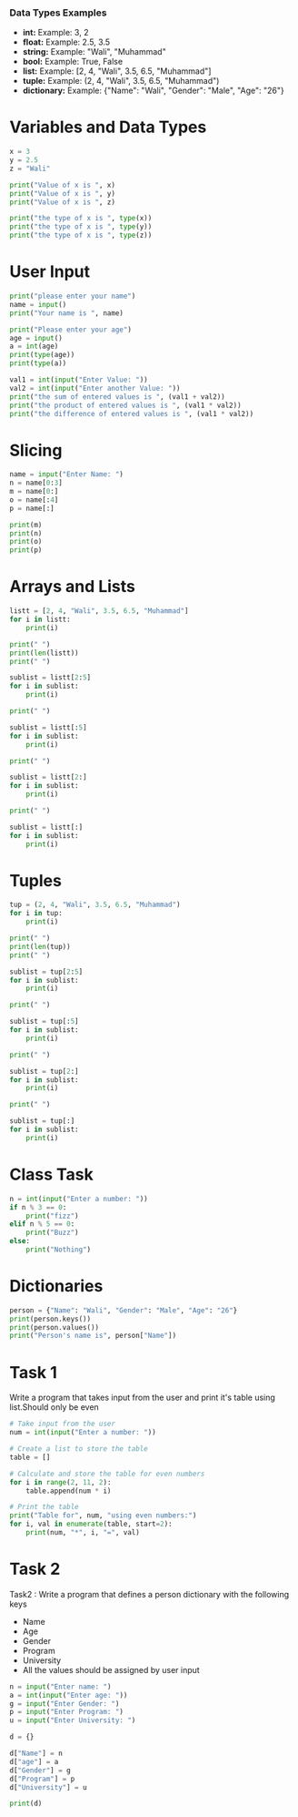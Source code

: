 ### Data Types Examples

- **int:** Example: 3, 2  
- **float:** Example: 2.5, 3.5 
- **string:** Example: "Wali", "Muhammad"
- **bool:** Example: True, False
- **list:** Example: [2, 4, "Wali", 3.5, 6.5, "Muhammad"]
- **tuple:** Example: (2, 4, "Wali", 3.5, 6.5, "Muhammad")
- **dictionary:** Example: {"Name": "Wali", "Gender": "Male", "Age": "26"}

# Variables and Data Types

```python
x = 3
y = 2.5
z = "Wali"

print("Value of x is ", x)
print("Value of x is ", y)
print("Value of x is ", z)

print("the type of x is ", type(x))
print("the type of x is ", type(y))
print("the type of x is ", type(z))
```

# User Input

```python
print("please enter your name")
name = input()
print("Your name is ", name)

print("Please enter your age")
age = input()
a = int(age)
print(type(age))
print(type(a))

val1 = int(input("Enter Value: "))
val2 = int(input("Enter another Value: "))
print("the sum of entered values is ", (val1 + val2))
print("the product of entered values is ", (val1 * val2))
print("the difference of entered values is ", (val1 * val2))
```

# Slicing

```python
name = input("Enter Name: ")
n = name[0:3]
m = name[0:]
o = name[:4]
p = name[:]

print(m)
print(n)
print(o)
print(p)
```

# Arrays and Lists

```python
listt = [2, 4, "Wali", 3.5, 6.5, "Muhammad"]
for i in listt:
    print(i)

print(" ")
print(len(listt))
print(" ")

sublist = listt[2:5]
for i in sublist:
    print(i)

print(" ")

sublist = listt[:5]
for i in sublist:
    print(i)

print(" ")

sublist = listt[2:]
for i in sublist:
    print(i)

print(" ")

sublist = listt[:]
for i in sublist:
    print(i)
```

# Tuples

```python
tup = (2, 4, "Wali", 3.5, 6.5, "Muhammad")
for i in tup:
    print(i)

print(" ")
print(len(tup))
print(" ")

sublist = tup[2:5]
for i in sublist:
    print(i)

print(" ")

sublist = tup[:5]
for i in sublist:
    print(i)

print(" ")

sublist = tup[2:]
for i in sublist:
    print(i)

print(" ")

sublist = tup[:]
for i in sublist:
    print(i)
```

# Class Task

```python
n = int(input("Enter a number: "))
if n % 3 == 0:
    print("fizz")
elif n % 5 == 0:
    print("Buzz")
else:
    print("Nothing")
```

# Dictionaries

```python
person = {"Name": "Wali", "Gender": "Male", "Age": "26"}
print(person.keys())
print(person.values())
print("Person's name is", person["Name"])
```

# Task 1
Write a program that takes input from the user and print it's table using list.Should only be even

```python
# Take input from the user
num = int(input("Enter a number: "))

# Create a list to store the table
table = []

# Calculate and store the table for even numbers
for i in range(2, 11, 2):
    table.append(num * i)

# Print the table
print("Table for", num, "using even numbers:")
for i, val in enumerate(table, start=2):
    print(num, "*", i, "=", val)
```

# Task 2
Task2 : Write a program that defines a person dictionary with the following keys 
- Name
- Age
- Gender
- Program
- University
- All the values should be assigned by user input

```python
n = input("Enter name: ")
a = int(input("Enter age: "))
g = input("Enter Gender: ")
p = input("Enter Program: ")
u = input("Enter University: ")

d = {}

d["Name"] = n
d["age"] = a
d["Gender"] = g
d["Program"] = p
d["University"] = u

print(d)
```

